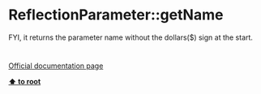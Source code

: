 # ReflectionParameter::getName




<div class="phpcode"><span class="html">
FYI, it returns the parameter name without the dollars($) sign at the start.</span>
</div>
  

#

[Official documentation page](https://www.php.net/manual/en/reflectionparameter.getname.php)

**[⬆ to root](/)**